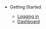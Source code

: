 * Getting Started

    * [Logging in](/getting-started/login.md)
    * [Dashboard](/getting-started/dashboard.md)